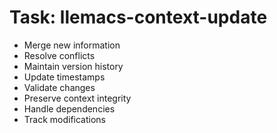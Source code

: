 <!-- ---
!-- title: 2024-12-27 23:17:04
!-- author: Yusuke Watanabe
!-- date: /home/ywatanabe/.emacs.d/lisp/llemacs/workspace/resources/prompt-templates/components/02_tasks/llemacs-context-udpate.md
!-- --- -->

# Task: llemacs-context-update
* Merge new information
* Resolve conflicts
* Maintain version history
* Update timestamps
* Validate changes
* Preserve context integrity
* Handle dependencies
* Track modifications